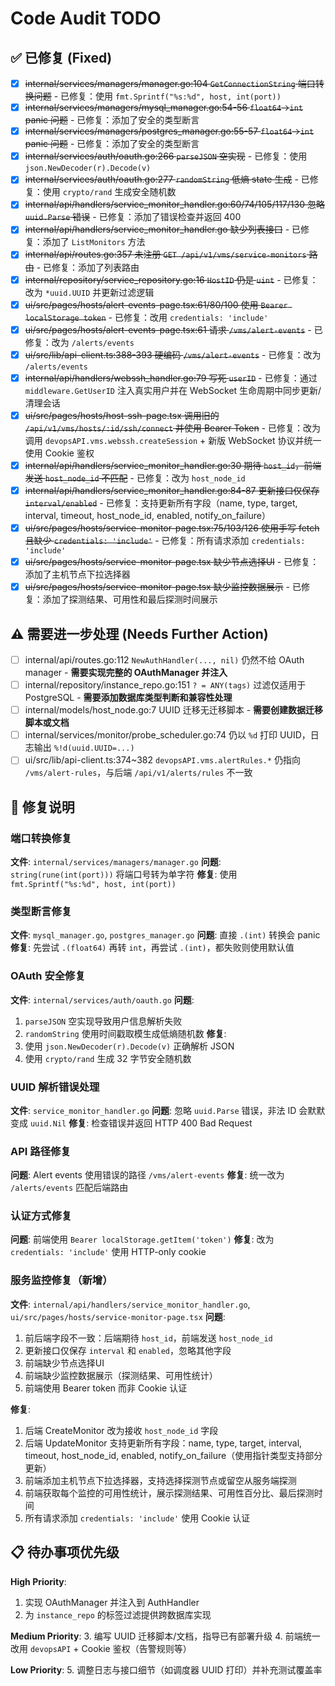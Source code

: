 # Code Audit TODO

## ✅ 已修复 (Fixed)

- [x] ~~internal/services/managers/manager.go:104 `GetConnectionString` 端口转换问题~~ - 已修复：使用 `fmt.Sprintf("%s:%d", host, int(port))`
- [x] ~~internal/services/managers/mysql_manager.go:54-56 `float64`→`int` panic 问题~~ - 已修复：添加了安全的类型断言
- [x] ~~internal/services/managers/postgres_manager.go:55-57 `float64`→`int` panic 问题~~ - 已修复：添加了安全的类型断言
- [x] ~~internal/services/auth/oauth.go:266 `parseJSON` 空实现~~ - 已修复：使用 `json.NewDecoder(r).Decode(v)`
- [x] ~~internal/services/auth/oauth.go:277 `randomString` 低熵 state 生成~~ - 已修复：使用 `crypto/rand` 生成安全随机数
- [x] ~~internal/api/handlers/service_monitor_handler.go:60/74/105/117/130 忽略 `uuid.Parse` 错误~~ - 已修复：添加了错误检查并返回 400
- [x] ~~internal/api/handlers/service_monitor_handler.go 缺少列表接口~~ - 已修复：添加了 `ListMonitors` 方法
- [x] ~~internal/api/routes.go:357 未注册 `GET /api/v1/vms/service-monitors` 路由~~ - 已修复：添加了列表路由
- [x] ~~internal/repository/service_repository.go:16 `HostID` 仍是 `uint`~~ - 已修复：改为 `*uuid.UUID` 并更新过滤逻辑
- [x] ~~ui/src/pages/hosts/alert-events-page.tsx:61/80/100 使用 `Bearer localStorage token`~~ - 已修复：改用 `credentials: 'include'`
- [x] ~~ui/src/pages/hosts/alert-events-page.tsx:61 请求 `/vms/alert-events`~~ - 已修复：改为 `/alerts/events`
- [x] ~~ui/src/lib/api-client.ts:388-393 硬编码 `/vms/alert-events`~~ - 已修复：改为 `/alerts/events`
- [x] ~~internal/api/handlers/webssh_handler.go:79 写死 `userID`~~ - 已修复：通过 `middleware.GetUserID` 注入真实用户并在 WebSocket 生命周期中同步更新/清理会话
- [x] ~~ui/src/pages/hosts/host-ssh-page.tsx 调用旧的 `/api/v1/vms/hosts/:id/ssh/connect` 并使用 Bearer Token~~ - 已修复：改为调用 `devopsAPI.vms.webssh.createSession` + 新版 WebSocket 协议并统一使用 Cookie 鉴权
- [x] ~~internal/api/handlers/service_monitor_handler.go:30 期待 `host_id`，前端发送 `host_node_id` 不匹配~~ - 已修复：改为 `host_node_id`
- [x] ~~internal/api/handlers/service_monitor_handler.go:84-87 更新接口仅保存 `interval/enabled`~~ - 已修复：支持更新所有字段（name, type, target, interval, timeout, host_node_id, enabled, notify_on_failure）
- [x] ~~ui/src/pages/hosts/service-monitor-page.tsx:75/103/126 使用手写 fetch 且缺少 `credentials: 'include'`~~ - 已修复：所有请求添加 `credentials: 'include'`
- [x] ~~ui/src/pages/hosts/service-monitor-page.tsx 缺少节点选择UI~~ - 已修复：添加了主机节点下拉选择器
- [x] ~~ui/src/pages/hosts/service-monitor-page.tsx 缺少监控数据展示~~ - 已修复：添加了探测结果、可用性和最后探测时间展示

## ⚠️ 需要进一步处理 (Needs Further Action)

- [ ] internal/api/routes.go:112 `NewAuthHandler(..., nil)` 仍然不给 OAuth manager - **需要实现完整的 OAuthManager 并注入**
- [ ] internal/repository/instance_repo.go:151 `? = ANY(tags)` 过滤仅适用于 PostgreSQL - **需要添加数据库类型判断和兼容性处理**
- [ ] internal/models/host_node.go:7 UUID 迁移无迁移脚本 - **需要创建数据迁移脚本或文档**
- [ ] internal/services/monitor/probe_scheduler.go:74 仍以 `%d` 打印 UUID，日志输出 `%!d(uuid.UUID=...)`
- [ ] ui/src/lib/api-client.ts:374~382 `devopsAPI.vms.alertRules.*` 仍指向 `/vms/alert-rules`，与后端 `/api/v1/alerts/rules` 不一致

## 📝 修复说明

### 端口转换修复
**文件**: `internal/services/managers/manager.go`
**问题**: `string(rune(int(port)))` 将端口号转为单字符
**修复**: 使用 `fmt.Sprintf("%s:%d", host, int(port))`

### 类型断言修复
**文件**: `mysql_manager.go`, `postgres_manager.go`
**问题**: 直接 `.(int)` 转换会 panic
**修复**: 先尝试 `.(float64)` 再转 `int`，再尝试 `.(int)`，都失败则使用默认值

### OAuth 安全修复
**文件**: `internal/services/auth/oauth.go`
**问题**:
1. `parseJSON` 空实现导致用户信息解析失败
2. `randomString` 使用时间戳取模生成低熵随机数
**修复**:
1. 使用 `json.NewDecoder(r).Decode(v)` 正确解析 JSON
2. 使用 `crypto/rand` 生成 32 字节安全随机数

### UUID 解析错误处理
**文件**: `service_monitor_handler.go`
**问题**: 忽略 `uuid.Parse` 错误，非法 ID 会默默变成 `uuid.Nil`
**修复**: 检查错误并返回 HTTP 400 Bad Request

### API 路径修复
**问题**: Alert events 使用错误的路径 `/vms/alert-events`
**修复**: 统一改为 `/alerts/events` 匹配后端路由

### 认证方式修复
**问题**: 前端使用 `Bearer localStorage.getItem('token')`
**修复**: 改为 `credentials: 'include'` 使用 HTTP-only cookie

### 服务监控修复（新增）
**文件**: `internal/api/handlers/service_monitor_handler.go`, `ui/src/pages/hosts/service-monitor-page.tsx`
**问题**:
1. 前后端字段不一致：后端期待 `host_id`，前端发送 `host_node_id`
2. 更新接口仅保存 `interval` 和 `enabled`，忽略其他字段
3. 前端缺少节点选择UI
4. 前端缺少监控数据展示（探测结果、可用性统计）
5. 前端使用 Bearer token 而非 Cookie 认证

**修复**:
1. 后端 CreateMonitor 改为接收 `host_node_id` 字段
2. 后端 UpdateMonitor 支持更新所有字段：name, type, target, interval, timeout, host_node_id, enabled, notify_on_failure（使用指针类型支持部分更新）
3. 前端添加主机节点下拉选择器，支持选择探测节点或留空从服务端探测
4. 前端获取每个监控的可用性统计，展示探测结果、可用性百分比、最后探测时间
5. 所有请求添加 `credentials: 'include'` 使用 Cookie 认证

## 📋 待办事项优先级

**High Priority**:
1. 实现 OAuthManager 并注入到 AuthHandler
2. 为 `instance_repo` 的标签过滤提供跨数据库实现

**Medium Priority**:
3. 编写 UUID 迁移脚本/文档，指导已有部署升级
4. 前端统一改用 `devopsAPI` + Cookie 鉴权（告警规则等）

**Low Priority**:
5. 调整日志与接口细节（如调度器 UUID 打印）并补充测试覆盖率
